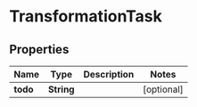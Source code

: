 
# TransformationTask

## Properties
Name | Type | Description | Notes
------------ | ------------- | ------------- | -------------
**todo** | **String** |  |  [optional]



